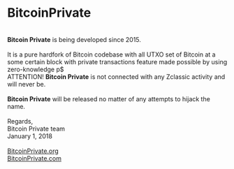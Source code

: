 # BitcoinPrivate
<br>
<b>Bitcoin Private</b> is being developed since 2015.<br>
<br>
It is a pure hardfork of Bitcoin codebase with all UTXO set of Bitcoin at a some certain block with private transactions feature made possible by using zero-knowledge p$
<br>
ATTENTION! <b>Bitcoin Private</b> is not connected with any Zclassic activity and will never be.<br>
<br>
<b>Bitcoin Private</b> will be released no matter of any attempts to hijack the name.<br>
<br>
Regards,<br>
Bitcoin Private team<br>
January 1, 2018<br>
<br>
<a href="https://bitcoinprivate.org">BitcoinPrivate.org</a><br>
<a href="https://bitcoinprivate.com">BitcoinPrivate.com</a>
